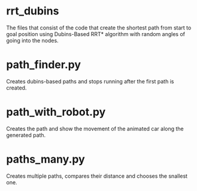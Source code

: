 # rrt_dubins
The files that consist of the code that create the shortest path from start to goal position using Dubins-Based RRT* algorithm with random angles of going into the nodes.

# path_finder.py 
Creates dubins-based paths and stops running after the first path is created.

# path_with_robot.py
Creates the path and show the movement of the animated car along the generated path.

# paths_many.py 
Creates multiple paths, compares their distance and chooses the snallest one. 
